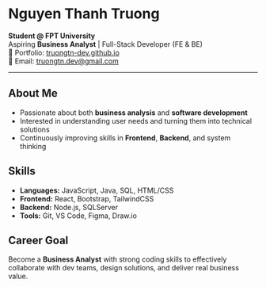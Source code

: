 # Nguyen Thanh Truong

**Student @ FPT University**  
Aspiring **Business Analyst** | Full-Stack Developer (FE & BE)  
📌 Portfolio: [truongtn-dev.github.io](https://truongtn-dev.github.io)  
📧 Email: truongtn.dev@gmail.com  

---

## About Me
- Passionate about both **business analysis** and **software development**
- Interested in understanding user needs and turning them into technical solutions
- Continuously improving skills in **Frontend**, **Backend**, and system thinking

## Skills
- **Languages:** JavaScript, Java, SQL, HTML/CSS  
- **Frontend:** React, Bootstrap, TailwindCSS  
- **Backend:** Node.js, SQLServer 
- **Tools:** Git, VS Code, Figma, Draw.io  

## Career Goal
Become a **Business Analyst** with strong coding skills to effectively collaborate with dev teams, design solutions, and deliver real business value.
